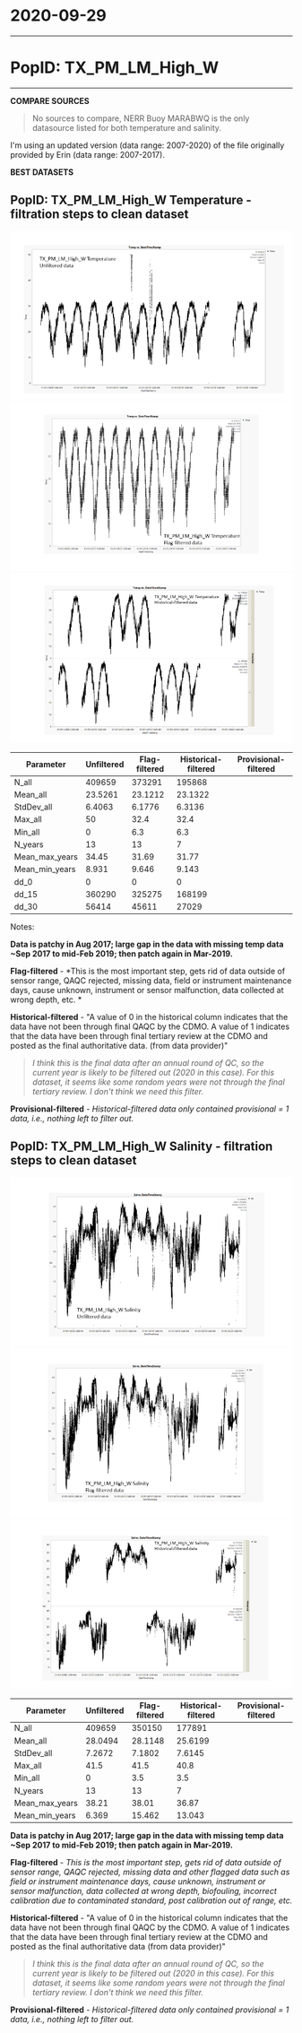 # 2020-09-29

---

# PopID: TX_PM_LM_High_W
---

**COMPARE SOURCES**

> No sources to compare, NERR Buoy MARABWQ is the only datasource listed for both temperature and salinity.

I'm using an updated version (data range: 2007-2020) of the file originally provided by Erin (data range: 2007-2017).

**BEST DATASETS**

## PopID: TX_PM_LM_High_W Temperature - filtration steps to clean dataset

![step1](../img/TX-PM-LM-High-W-temp-1-unfiltered.PNG)
![step2](../img/TX-PM-LM-High-W-temp-2-flag-filtered.PNG)
![step3](../img/TX-PM-LM-High-W-temp-3-historical-filtered.PNG)

| Parameter      | Unfiltered | Flag-filtered | Historical-filtered | Provisional-filtered |
| ---------------| ---------- | ------------- | ------------------- | -------------------- |
| N_all          | 409659     |  373291       |  195868             |                      |
| Mean_all       |  23.5261   | 23.1212       |  23.1322            |                      |
| StdDev_all     |  6.4063    |  6.1776       |  6.3136             |                      |
| Max_all        | 50         |  32.4         |  32.4               |                      |
| Min_all        | 0          |  6.3          |   6.3               |                      |
| N_years        |  13        |  13           |   7                 |                      |
| Mean_max_years | 34.45      | 31.69         |  31.77              |                      |
| Mean_min_years | 8.931      | 9.646         | 9.143               |                      |
| dd_0           |  0         |  0            |   0                 |                      |
| dd_15          |  360290    |  325275       |  168199             |                      |
| dd_30          |  56414     | 45611         |  27029              |                      |

Notes: 

**Data is patchy in Aug 2017; large gap in the data with missing temp data ~Sep 2017 to mid-Feb 2019; then patch again in Mar-2019.**

**Flag-filtered** - *This is the most important step, gets rid of data outside of sensor range, QAQC rejected, missing data, field or instrument maintenance days, cause unknown, instrument or sensor malfunction, data collected at wrong depth, etc. *

**Historical-filtered** - "A value of 0 in the historical column indicates that the data have not been through final QAQC by the CDMO. A value of 1 indicates that the data have been through final tertiary review at the CDMO and posted as the final authoritative data. (from data provider)" 
>*I think this is the final data after an annual round of QC, so the current year is likely to be filtered out (2020 in this case). For this dataset, it seems like some random years were not through the final tertiary review. I don't think we need this filter.*

**Provisional-filtered** - *Historical-filtered data only contained provisional = 1 data, i.e., nothing left to filter out.*

## PopID: TX_PM_LM_High_W Salinity - filtration steps to clean dataset

![step1](../img/TX-PM-LM-High-W-sal-1-unfiltered.PNG)
![step2](../img/TX-PM-LM-High-W-sal-2-flag-filtered.PNG)
![step3](../img/TX-PM-LM-High-W-sal-3-historical-filtered.PNG)

| Parameter      | Unfiltered | Flag-filtered | Historical-filtered | Provisional-filtered |
| ---------------| ---------- | ------------- | ------------------- | -------------------- |
| N_all          |  409659    | 350150        |  177891             |                      |
| Mean_all       |  28.0494   | 28.1148       |  25.6199            |                      |
| StdDev_all     |  7.2672    |  7.1802       |  7.6145             |                      |
| Max_all        | 41.5       |  41.5         |  40.8               |                      |  
| Min_all        | 0          |  3.5          |   3.5               |                      |
| N_years        |  13        |  13           |   7                 |                      |
| Mean_max_years | 38.21      | 38.01         |  36.87              |                      |
| Mean_min_years | 6.369      | 15.462        | 13.043              |                      |

**Data is patchy in Aug 2017; large gap in the data with missing temp data ~Sep 2017 to mid-Feb 2019; then patch again in Mar-2019.**

**Flag-filtered** - *This is the most important step, gets rid of data outside of sensor range, QAQC rejected, missing data and other flagged data such as field or instrument maintenance days, cause unknown, instrument or sensor malfunction, data collected at wrong depth, biofouling, incorrect calibration due to contaminated standard, post calibration out of range, etc.*

**Historical-filtered** - "A value of 0 in the historical column indicates that the data have not been through final QAQC by the CDMO. A value of 1 indicates that the data have been through final tertiary review at the CDMO and posted as the final authoritative data (from data provider)" 
>*I think this is the final data after an annual round of QC, so the current year is likely to be filtered out (2020 in this case). For this dataset, it seems like some random years were not through the final tertiary review. I don't think we need this filter.*

**Provisional-filtered** - *Historical-filtered data only contained provisional = 1 data, i.e., nothing left to filter out.*

